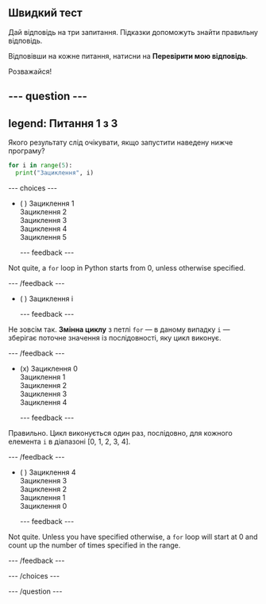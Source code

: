 ## Швидкий тест

Дай відповідь на три запитання. Підказки допоможуть знайти правильну відповідь.

Відповівши на кожне питання, натисни на **Перевірити мою відповідь**.

Розважайся!

--- question ---
---
legend: Питання 1 з 3
---

Якого результату слід очікувати, якщо запустити наведену нижче програму?

```python
for i in range(5):
  print("Зациклення", i)
```

--- choices ---

- ( ) Зациклення 1 <br> Зациклення 2 <br> Зациклення 3 <br> Зациклення 4 <br> Зациклення 5

  --- feedback ---

Not quite, a `for` loop in Python starts from 0, unless otherwise specified.

  --- /feedback ---

- ( ) Зациклення i

  --- feedback ---

Не зовсім так. **Змінна циклу** з петлі `for` — в даному випадку `i` — зберігає поточне значення із послідовності, яку цикл виконує.

  --- /feedback ---

- (x) Зациклення 0 <br> Зациклення 1 <br> Зациклення 2 <br> Зациклення 3 <br> Зациклення 4

  --- feedback ---

Правильно. Цикл виконується один раз, послідовно, для кожного елемента `i` в діапазоні [0, 1, 2, 3, 4].

  --- /feedback ---

- ( ) Зациклення 4 <br> Зациклення 3 <br> Зациклення 2 <br> Зациклення 1 <br> Зациклення 0

  --- feedback ---

Not quite. Unless you have specified otherwise, a `for` loop will start at 0 and count up the number of times specified in the range.

  --- /feedback ---

--- /choices ---

--- /question ---
